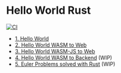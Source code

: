 # Hello World Rust

[![CI](https://github.com/jabrena/hello-world-rust/actions/workflows/build.yaml/badge.svg)](https://github.com/jabrena/hello-world-rust/actions/workflows/build.yaml)

- [1. Hello World](./hello_world/README.md)
- [2. Hello World WASM to Web](./hello_world_wasm_web/README.md)
- [3. Hello World WASM-JS to Web](./hello_world_wasmjs_web/README.md)
- [4. Hello World WASM to Backend](./hello_world_wasm_backend/README.md) (WIP)
- [5. Euler Problems solved with Rust](./rust_euler/README.md) (WIP)
